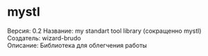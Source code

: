 # mystl
Версия: 0.2
Название: my standart tool library (сокращенно mystl)<br>
Создатель: wizard-brudo<br>
Описание: Библиотека для облегчения работы<br>
